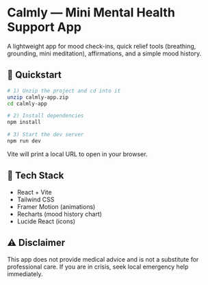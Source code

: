 # Calmly — Mini Mental Health Support App

A lightweight app for mood check-ins, quick relief tools (breathing, grounding, mini meditation), affirmations, and a simple mood history.

## 🚀 Quickstart

```bash
# 1) Unzip the project and cd into it
unzip calmly-app.zip
cd calmly-app

# 2) Install dependencies
npm install

# 3) Start the dev server
npm run dev
```

Vite will print a local URL to open in your browser.

## 🧰 Tech Stack
- React + Vite
- Tailwind CSS
- Framer Motion (animations)
- Recharts (mood history chart)
- Lucide React (icons)

## ⚠️ Disclaimer
This app does not provide medical advice and is not a substitute for professional care. 
If you are in crisis, seek local emergency help immediately.
